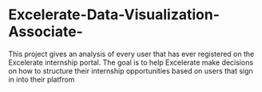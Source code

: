 # Excelerate-Data-Visualization-Associate-
This project gives an analysis of every user that has ever registered on the Excelerate internship portal. The goal is to help Excelerate make decisions on how to structure their internship opportunities based on users that sign in into their platfrom

